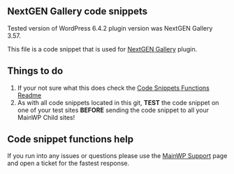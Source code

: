 ## NextGEN Gallery code snippets

Tested version of WordPress 6.4.2 plugin version was NextGEN Gallery 3.57.

This file is a code snippet that is used for [NextGEN Gallery](https://wordpress.org/plugins/nextgen-gallery/) plugin. 

## Things to do

1. If your not sure what this does check the [Code Snippets Functions Readme](https://github.com/mainwp/Code-Snippets-Functions/blob/master/README.md)
2. As with all code snippets located in this git, **TEST** the code snippet on one of your test sites **BEFORE** sending the code snippet to all your MainWP Child sites!

## Code snippet functions help

If you run into any issues or questions please use the [MainWP Support](https://mainwp.com/support/) page and open a ticket for the fastest response.
